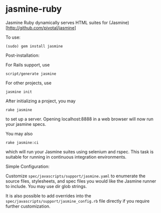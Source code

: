 jasmine-ruby
============

Jasmine Ruby dynamically serves HTML suites for (Jasmine)[http://github.com/pivotal/jasmine]

To use:

`(sudo) gem install jasmine`

Post-installation:

For Rails support, use

`script/generate jasmine`

For other projects, use

`jasmine init`

After initializing a project, you may

`rake jasmine`

to set up a server. Opening localhost:8888 in a web browser will now run your jasmine specs.

You may also

`rake jasmine:ci`

which will run your Jasmine suites using selenium and rspec. This task is suitable for running in continuous integration environments.

Simple Configuration:

Customize `spec/javascripts/support/jasmine.yaml` to enumerate the source files, stylesheets, and spec files you would like the Jasmine runner to include.
You may use dir glob strings.

It is also possible to add overrides into the `spec/javascripts/support/jasmine_config.rb` file directly if you require further customization.
